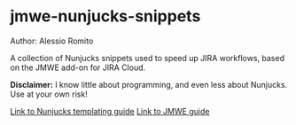 # jmwe-nunjucks-snippets
Author: Alessio Romito

A collection of Nunjucks snippets used to speed up JIRA workflows, based on the JMWE add-on for JIRA Cloud.

**Disclaimer:** I know little about programming, and even less about Nunjucks. Use at your own risk!

[Link to Nunjucks templating guide](https://mozilla.github.io/nunjucks/templating.html)
[Link to JMWE guide](https://innovalog.atlassian.net/wiki/display/JMWEC/How+to+insert+information+using+Nunjucks+annotations)

